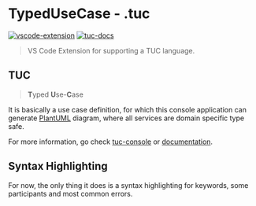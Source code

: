 TypedUseCase - .tuc
===================

[![vscode-extension](https://img.shields.io/badge/vscode-extension-blue.svg)](https://marketplace.visualstudio.com/items?itemName=MortalFlesh.tuc)
[![tuc-docs](https://img.shields.io/badge/documentation-tuc-orange.svg)](https://mortalflesh.github.io/tuc-console/)

> VS Code Extension for supporting a TUC language.

## TUC
> **T**yped **U**se-**C**ase

It is basically a use case definition, for which this console application can generate [PlantUML](https://plantuml.com/) diagram, where all services are domain specific type safe.

For more information, go check [tuc-console](https://github.com/MortalFlesh/tuc-console) or [documentation](https://mortalflesh.github.io/tuc-console/).

## Syntax Highlighting

For now, the only thing it does is a syntax highlighting for keywords, some participants and most common errors.
